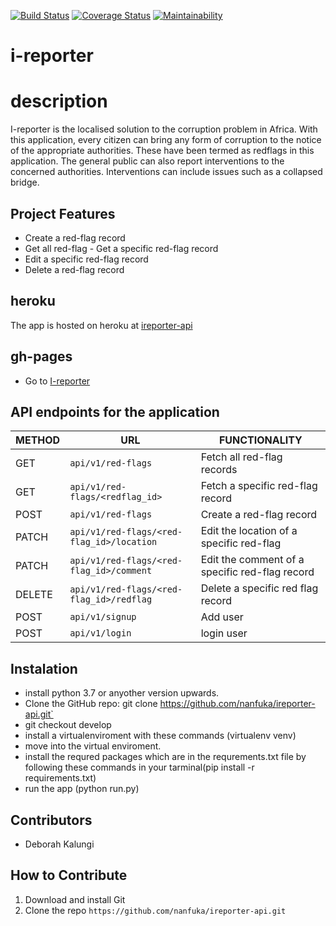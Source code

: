 
[![Build Status](https://travis-ci.org/nanfuka/ireporter-api.svg?branch=162823442-user-able-get-all-redflags)](https://travis-ci.org/nanfuka/ireporter-api)
[![Coverage Status](https://coveralls.io/repos/github/nanfuka/ireporter-api/badge.svg?branch=162823442-user-able-get-all-redflags)](https://coveralls.io/github/nanfuka/ireporter-api?branch=162823442-user-able-get-all-redflags)
[![Maintainability](https://api.codeclimate.com/v1/badges/aacc695e602d9e473552/maintainability)](https://codeclimate.com/github/nanfuka/ireporter-api/maintainability)

# i-reporter

# description
I-reporter is the localised solution to the corruption problem in Africa. With this application, every citizen can  bring any form of corruption to the notice of the appropriate authorities. These have been termed as redflags in this application. The general public can also report interventions to the concerned authorities. Interventions can include issues such as a collapsed bridge.

## Project Features
- Create a ​red-flag​​ record
- Get all ​red-flag
​- Get a specific ​red-flag​​ record
- Edit a specific ​red-flag​​ record
- Delete a ​red-flag​​ record

## heroku
The app is hosted on heroku at [ireporter-api](https://reportth.herokuapp.com/)

## gh-pages 
- Go to [I-reporter](https://nanfuka.github.io/iReporter/)

## API endpoints for the application

| METHOD   | URL  | FUNCTIONALITY |
|---|---|---|
| GET |  `api/v1/red-flags` | Fetch all ​red-flag ​​records |
| GET | `api/v1/red-flags/<redflag_id>`| Fetch a specific ​red-flag​​ record |
| POST |  `api/v1/red-flags` | Create a ​red-flag​​ record |
| PATCH |  `api/v1/red-flags/<red-flag_id>/location` | Edit the location of a specific red-flag |
| PATCH |  `api/v1/red-flags/<red-flag_id>/comment` | Edit the comment of a specific red-flag record|
| DELETE | `api/v1/red-flags/<red-flag_id>/redflag` | Delete a specific red flag record
| POST |  `api/v1/signup` | Add user | 
| POST |  `api/v1/login` | login user |


## Instalation
- install python 3.7 or anyother version upwards.
- Clone the GitHub repo: git clone https://github.com/nanfuka/ireporter-api.git`
- git checkout develop
- install a virtualenviroment with these commands (virtualenv venv)
- move into the virtual enviroment.
- install the requred packages which are in the requrements.txt file by following these         commands in your tarminal(pip install -r requirements.txt)
- run the app (python run.py)


## Contributors
* Deborah Kalungi

## How to Contribute
1. Download and install Git
2. Clone the repo `https://github.com/nanfuka/ireporter-api.git`